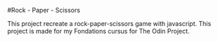 #Rock - Paper - Scissors

This project recreate a rock-paper-scissors game with javascript.
This project is made for my Fondations cursus for The Odin Project.
